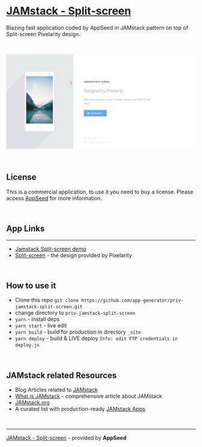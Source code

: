 # [JAMstack - Split-screen](https://jamstack-split-screen.appseed.us/)

Blazing fast application coded by AppSeed in JAMstack pattern on top of Split-screen Pixelarity design.

<br />

![JAMstack Split-screen - Gif animated intro.](https://github.com/app-generator/static/blob/master/products/jamstack-split-screen-intro.gif?raw=true)

<br />

## License

This is a commercial application, to use it you need to buy a license. Please access [AppSeed](https://appseed.us/pricing) for more information.

<br />

## App Links
---
 - [Jamstack Split-screen demo](https://jamstack-split-screen.appseed.us/)
 - [Split-screen](https://pixelarity.com/split-screen) - the design provided by Pixelarity 

<br />

## How to use it
- Clone this repo `git clone https://github.com/app-generator/priv-jamstack-split-screen.git`
- change directory to `priv-jamstack-split-screen`
- `yarn` - install deps
- `yarn start` - live edit
- `yarn build` - build for production in directory `_site`
- `yarn deploy` - build & LIVE deploy `Info: edit FTP credentials in deploy.js `

<br />

## JAMstack related Resources
- Blog Articles related to [JAMstack](https://blog.appseed.us/tag/jamstack/)
- [What is JAMstack](https://blog.appseed.us/what-is-jamstack/) - comprehensive article about JAMstack
- [JAMstack.org](https://jamstack.org/)
- A curated list with production-ready [JAMstack Apps](https://appseed.us/apps/jamstack)

<br />

---
[JAMstack - Split-screen](https://jamstack-split-screen.appseed.us/) - provided by **AppSeed**
